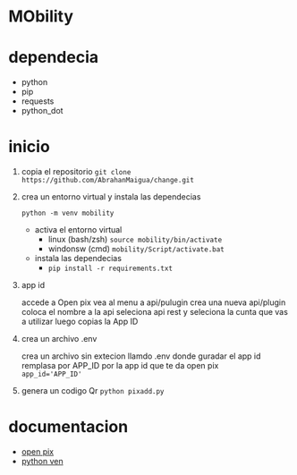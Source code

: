 # MObility

# dependecia
* python
* pip
* requests
* python_dot

# inicio

1. copia el repositorio
   `git clone https://github.com/AbrahanMaigua/change.git`
  
3. crea un entorno virtual y instala las dependecias
   
   `python -m venv mobility`
   * activa el entorno virtual
      * linux (bash/zsh)
         ```source mobility/bin/activate```
      * windonsw (cmd)
          `mobility/Script/activate.bat`
   * instala las dependecias
     * ``pip install -r requirements.txt``
 
7. app id
   
   accede a Open pix vea al menu a  api/pulugin crea una nueva api/plugin
   coloca el nombre a la api seleciona api rest y seleciona la cunta que vas a utilizar
   luego copias la App ID

5. crea un archivo .env
   
   crea un archivo sin extecion llamdo .env donde guradar el app id remplasa
   por APP_ID por la app id que te da open pix   
   `app_id='APP_ID'`
   
9. genera un codigo Qr
    `python pixadd.py`

# documentacion
* [open pix](https://developers.openpix.com.br/)
* [python ven](https://docs.python.org/3/library/venv.html)
